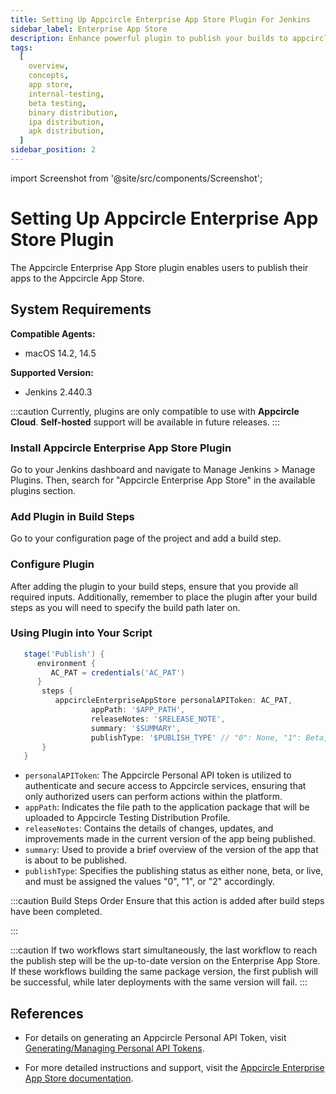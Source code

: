 ```yaml
---
title: Setting Up Appcircle Enterprise App Store Plugin For Jenkins
sidebar_label: Enterprise App Store
description: Enhance powerful plugin to publish your builds to appcircle app store
tags:
  [
    overview,
    concepts,
    app store,
    internal-testing,
    beta testing,
    binary distribution,
    ipa distribution,
    apk distribution,
  ]
sidebar_position: 2
---
```


import Screenshot from '@site/src/components/Screenshot';

# Setting Up Appcircle Enterprise App Store Plugin

The Appcircle Enterprise App Store plugin enables users to publish their apps to the Appcircle App Store.

## System Requirements

**Compatible Agents:**

- macOS 14.2, 14.5

**Supported Version:**

- Jenkins 2.440.3

:::caution
Currently, plugins are only compatible to use with **Appcircle Cloud**. **Self-hosted** support will be available in future releases.
:::

### Install Appcircle Enterprise App Store Plugin

Go to your Jenkins dashboard and navigate to Manage Jenkins > Manage Plugins. Then, search for "Appcircle Enterprise App Store" in the available plugins section.

<Screenshot url='https://cdn.appcircle.io/docs/assets/sp-158-installation_steps.png' />

### Add Plugin in Build Steps

Go to your configuration page of the project and add a build step.

<Screenshot url='https://cdn.appcircle.io/docs/assets/SP-205_ent_add.png' />

### Configure Plugin

After adding the plugin to your build steps, ensure that you provide all required inputs.
Additionally, remember to place the plugin after your build steps as you will need to specify the build path later on.

<Screenshot url='https://cdn.appcircle.io/docs/assets/SP-205_ent_usage.png' />

### Using Plugin into Your Script

```Groovy
   stage('Publish') {
      environment {
         AC_PAT = credentials('AC_PAT')
      }
       steps {
          appcircleEnterpriseAppStore personalAPIToken: AC_PAT,
                  appPath: '$APP_PATH',
                  releaseNotes: '$RELEASE_NOTE',
                  summary: '$SUMMARY',
                  publishType: '$PUBLISH_TYPE' // "0": None, "1": Beta, "2": Live
       }
   }
```

- `personalAPIToken`: The Appcircle Personal API token is utilized to authenticate and secure access to Appcircle services, ensuring that only authorized users can perform actions within the platform.
- `appPath`: Indicates the file path to the application package that will be uploaded to Appcircle Testing Distribution Profile.
- `releaseNotes`: Contains the details of changes, updates, and improvements made in the current version of the app being published.
- `summary`: Used to provide a brief overview of the version of the app that is about to be published.
- `publishType`: Specifies the publishing status as either none, beta, or live, and must be assigned the values "0", "1", or "2" accordingly.

:::caution Build Steps Order
Ensure that this action is added after build steps have been completed.

:::

:::caution
If two workflows start simultaneously, the last workflow to reach the publish step will be the up-to-date version on the Enterprise App Store. If these workflows building the same package version, the first publish will be successful, while later deployments with the same version will fail.
:::

## References

- For details on generating an Appcircle Personal API Token, visit [Generating/Managing Personal API Tokens](https://docs.appcircle.io/appcircle-api/api-authentication#generatingmanaging-the-personal-api-tokens).

- For more detailed instructions and support, visit the [Appcircle Enterprise App Store documentation](/enterprise-app-store).

